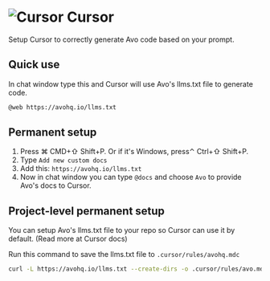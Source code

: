 # <img src="/assets/img/editor/cursor.webp" alt="Cursor" class="no-border h-8 -mt-2 inline-block self-center"> Cursor

Setup Cursor to correctly generate Avo code based on your prompt.

## Quick use

  In chat window type this and Cursor will use Avo's llms.txt file to generate code.

```bash
@web https://avohq.io/llms.txt
```

## Permanent setup

1. Press ⌘ CMD+⇧ Shift+P. Or if it's Windows, press⌃ Ctrl+⇧ Shift+P.
2. Type `Add new custom docs`
3. Add this: `https://avohq.io/llms.txt`
4. Now in chat window you can type `@docs` and choose `Avo` to provide Avo's docs to Cursor.

## Project-level permanent setup

You can setup Avo's llms.txt file to your repo so Cursor can use it by default. (Read more at Cursor docs)

Run this command to save the llms.txt file to `.cursor/rules/avohq.mdc`

```bash
curl -L https://avohq.io/llms.txt --create-dirs -o .cursor/rules/avo.mdc
```
